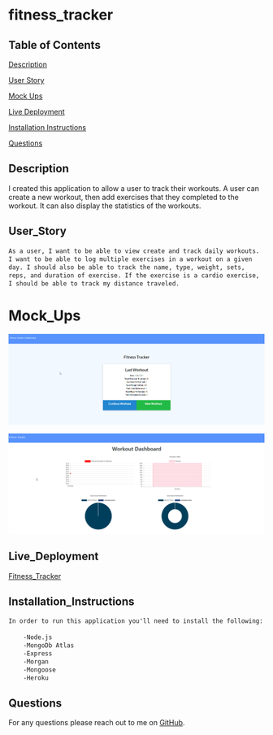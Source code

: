 # fitness_tracker


## Table of Contents

[Description](#Description)  

[User Story](#User_Story)  

[Mock Ups](#Mock_Ups)

[Live Deployment](#Live_Deployment)  

[Installation Instructions](#Installation_Instructions)  

[Questions](#Questions)  


## Description

I created this application to allow a user to track their workouts. A user can create a new workout, then add exercises that they completed to the workout. It can also display the statistics of the workouts.

## User_Story
```
As a user, I want to be able to view create and track daily workouts. I want to be able to log multiple exercises in a workout on a given day. I should also be able to track the name, type, weight, sets, reps, and duration of exercise. If the exercise is a cardio exercise, I should be able to track my distance traveled.
```

# Mock_Ups

![fitness_tracker](public/assets/mockup.png)

![fitness_tracker](public/assets/mockup2.png)


## Live_Deployment

[Fitness_Tracker](https://fkadir-fitness-tracker.herokuapp.com/)


## Installation_Instructions
```
In order to run this application you'll need to install the following:

    -Node.js
    -MongoDb Atlas
    -Express
    -Morgan
    -Mongoose
    -Heroku 
```


## Questions

For any questions please reach out to me on [GitHub](https://github.com/FarisKadir).
